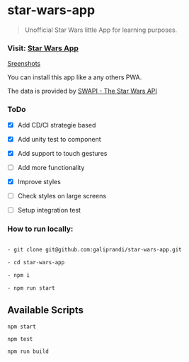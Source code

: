 # star-wars-app

> Unofficial Star Wars little App for learning purposes.

### Visit: [Star Wars App](https://galiprandi.github.io/star-wars-app/)

[Sreenshots](https://galiprandi.github.io/star-wars-app/screen-collage.jpg) 

You can install this app like a any others PWA.

The data is provided by [SWAPI - The Star Wars API](https://swapi.dev/)

### ToDo

- [x] Add CD/CI strategie based

- [x] Add unity test to component

- [x] Add support to touch gestures

- [ ] Add more functionality

- [x] Improve styles

- [ ] Check styles on large screens

- [ ] Setup integration test

### How to run locally:

```bash

- git clone git@github.com:galiprandi/star-wars-app.git

- cd star-wars-app

- npm i

- npm run start

```

## Available Scripts

`npm start`

`npm test`

`npm run build`

